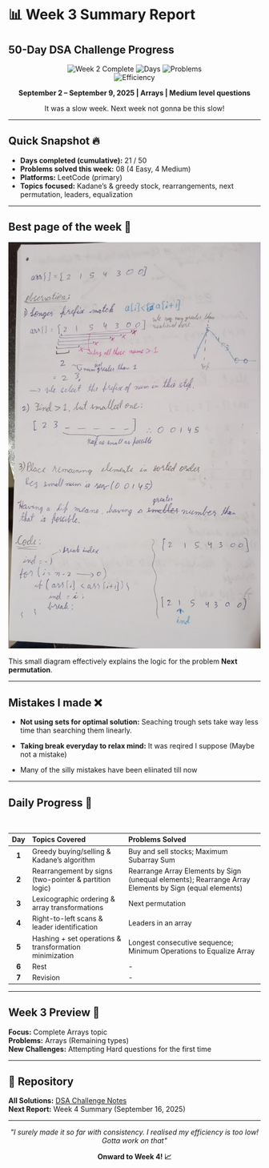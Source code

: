 # 📊 Week 3 Summary Report
## 50-Day DSA Challenge Progress

<div align="center">

![Week 2 Complete](https://img.shields.io/badge/Week%202-Complete-4CAF50?style=for-the-badge&logo=checkmarx&logoColor=white)
![Days](https://img.shields.io/badge/Days-21%2F50-FF6B6B?style=for-the-badge&logo=calendar&logoColor=white)
![Problems](https://img.shields.io/badge/Problems-08-4ECDC4?style=for-the-badge&logo=code&logoColor=white)
</br>
![Efficiency](https://img.shields.io/badge/Efficiency-40%25-FFD700?style=for-the-badge&logo=speedtest&logoColor=white)


**September 2 – September 9, 2025 | Arrays | Medium level questions**

It was a slow week. Next week not gonna be this slow!  

</div>

---


##  Quick Snapshot 🔥

- **Days completed (cumulative):** 21 / 50  
- **Problems solved this week:** 08 (4 Easy, 4 Medium)  
- **Platforms:** LeetCode (primary)  
- **Topics focused:** Kadane’s & greedy stock, rearrangements, next permutation, leaders, equalization
---

## Best page of the week 📜

![diagram](pics/week3.jpg)

This small diagram effectively explains the logic for the problem **Next permutation**.

---

## Mistakes I made ❌

- **Not using sets for optimal solution:** Seaching trough sets take way less time than searching them linearly.
- **Taking break everyday to relax mind:** It was reqired I suppose (Maybe not a mistake)

- Many of the silly mistakes have been eliinated till now

---

## Daily Progress 📅
<br>


| Day | Topics Covered | Problems Solved |
|:---:|:---|:---|
| **1** | Greedy buying/selling & Kadane’s algorithm | Buy and sell stocks; Maximum Subarray Sum |  
| **2** | Rearrangement by signs (two-pointer & partition logic) | Rearrange Array Elements by Sign (unequal elements); Rearrange Array Elements by Sign (equal elements) |  
| **3** | Lexicographic ordering & array transformations | Next permutation |  
| **4** | Right-to-left scans & leader identification | Leaders in an array |  
| **5** | Hashing + set operations & transformation minimization | Longest consecutive sequence; Minimum Operations to Equalize Array |  
| **6** | Rest | - |  
| **7** | Revision | - |  


---


## Week 3 Preview 🚀 

**Focus:** Complete Arrays topic  
**Problems:** Arrays (Remaining types)  
**New Challenges:** Attempting Hard questions for the first time

---

## 🔗 Repository

**All Solutions:** [DSA Challenge Notes](https://github.com/Khizar-hayath/DSA-Challenge-Notes)  
**Next Report:** Week 4 Summary (September 16, 2025)

---

<div align="center">

*"I surely made it so far with consistency. I realised my efficiency is too low! Gotta work on that"*

**Onward to Week 4! 📈**

</div>
